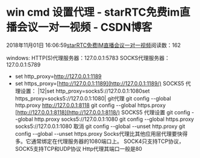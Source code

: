 # win cmd 设置代理 - starRTC免费im直播会议一对一视频 - CSDN博客
2018年11月01日 16:06:59[starRTC免费IM直播会议一对一视频](https://me.csdn.net/elesos)阅读数：162

windows:
HTTP(S)代理服务器：127.0.0.1:5783
SOCKS代理服务器：127.0.0.1:5789
- set http_proxy=http://127.0.0.1:1189
- set https_proxy=[http://127.0.0.1:1189](http://127.0.0.1:1189/)
SOCKS5 代理设置：
|12|set http_proxy=socks5://127.0.0.1:1080set https_proxy=socks5://127.0.0.1:1080|
git代理
git config --global http.proxy http://127.0.0.1:8118
git config --global https.proxy [http://127.0.0.1:8118](http://127.0.0.1:8118/)
SOCKS5 代理设置
git config --global http.proxy socks5://127.0.0.1:1080
git config --global https.proxy socks5://127.0.0.1:1080
取消
git config --global --unset http.proxy
git config --global --unset https.proxy
Socks代理比其他应用层代理要快得多。它通常绑定在代理服务器的1080端口上。
SOCK4只支持TCP协议，SOCK5支持TCP和UDP协议
Http代理其端口一般是80
